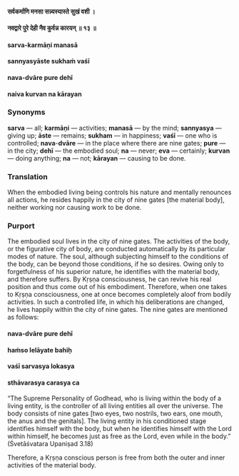 #### सर्वकर्माणि मनसा सन्न्यस्यास्ते सुखं वशी ।
#### नवद्वारे पुरे देही नैव कुर्वन्न कारयन् ॥ १३ ॥

#### sarva-karmāṇi manasā
#### sannyasyāste sukhaṁ vaśī
#### nava-dvāre pure dehī
#### naiva kurvan na kārayan

### Synonyms

**sarva** — all; **karmāṇi** — activities; **manasā** — by the mind; **sannyasya** — giving up; **āste** — remains; **sukham** — in happiness; **vaśī** — one who is controlled; **nava**-**dvāre** — in the place where there are nine gates; **pure** — in the city; **dehī** — the embodied soul; **na** — never; **eva** — certainly; **kurvan** — doing anything; **na** — not; **kārayan** — causing to be done.

### Translation

When the embodied living being controls his nature and mentally renounces all actions, he resides happily in the city of nine gates [the material body], neither working nor causing work to be done.

### Purport

The embodied soul lives in the city of nine gates. The activities of the body, or the figurative city of body, are conducted automatically by its particular modes of nature. The soul, although subjecting himself to the conditions of the body, can be beyond those conditions, if he so desires. Owing only to forgetfulness of his superior nature, he identifies with the material body, and therefore suffers. By Kṛṣṇa consciousness, he can revive his real position and thus come out of his embodiment. Therefore, when one takes to Kṛṣṇa consciousness, one at once becomes completely aloof from bodily activities. In such a controlled life, in which his deliberations are changed, he lives happily within the city of nine gates. The nine gates are mentioned as follows:

#### nava-dvāre pure dehī
#### haṁso lelāyate bahiḥ
#### vaśī sarvasya lokasya
#### sthāvarasya carasya ca

“The Supreme Personality of Godhead, who is living within the body of a living entity, is the controller of all living entities all over the universe. The body consists of nine gates [two eyes, two nostrils, two ears, one mouth, the anus and the genitals]. The living entity in his conditioned stage identifies himself with the body, but when he identifies himself with the Lord within himself, he becomes just as free as the Lord, even while in the body.” (Śvetāśvatara Upaniṣad 3.18)

Therefore, a Kṛṣṇa conscious person is free from both the outer and inner activities of the material body.